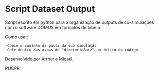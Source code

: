 # Script Dataset Output

Script escrito em python para a organização de outputs de co-simulações com o software DOMUS em formatos de tabela.

Como usar:

    -Copie o caminho da pasta da sua simulação
    -Cole dentro das aspas de "diretorioRaiz" no inicio do código

Desenvolvido por Arthur e Micael.

PUCPR.

